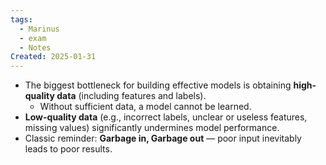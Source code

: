 ```yaml
---
tags:
  - Marinus
  - exam
  - Notes
Created: 2025-01-31
---
```

- The biggest bottleneck for building effective models is obtaining **high-quality data** (including features and labels).
    - Without sufficient data, a model cannot be learned.
- **Low-quality data** (e.g., incorrect labels, unclear or useless features, missing values) significantly undermines model performance.
- Classic reminder: **Garbage in, Garbage out** — poor input inevitably leads to poor results.
